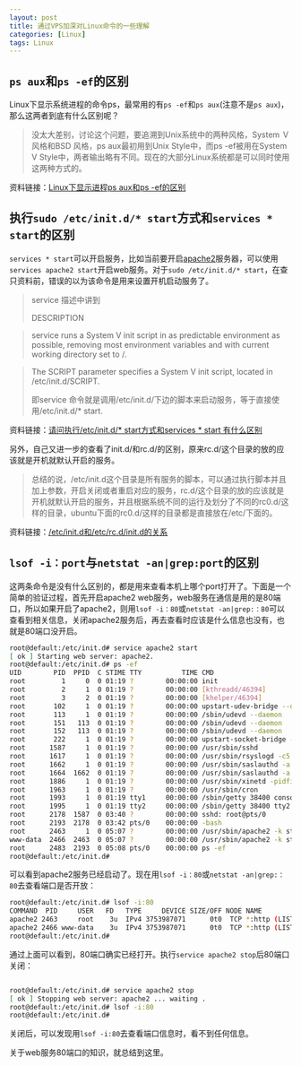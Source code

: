 ```yaml
---
layout: post
title: 通过VPS加深对Linux命令的一些理解
categories: [Linux]
tags: Linux
---
```


## `ps aux`和`ps -ef`的区别
Linux下显示系统进程的命令ps，最常用的有`ps -ef`和`ps aux`(注意不是`ps aux`)，那么这两者到底有什么区别呢？

>没太大差别，讨论这个问题，要追溯到Unix系统中的两种风格，System Ｖ风格和BSD 风格，ps aux最初用到Unix Style中，而ps -ef被用在System V Style中，两者输出略有不同。现在的大部分Linux系统都是可以同时使用这两种方式的。

资料链接：[Linux下显示进程ps aux和ps -ef的区别](http://www.ipcpu.com/2009/09/linux-ps-aux-ef/)

## 执行`sudo /etc/init.d/* start`方式和`services * start`的区别
`services * start`可以开启服务，比如当前要开启[apache2](http://baike.baidu.com/view/1944398.htm?fr=aladdin)服务器，可以使用`services apache2 start`开启web服务。对于`sudo /etc/init.d/* start`，在查只资料前，错误的以为该命令是用来设置开机启动服务了。

>service 描述中讲到
>
>DESCRIPTION

>service  runs a System V init script in as predictable environment as possible, removing most environment
variables and with current working directory set to /.

>The SCRIPT parameter specifies a System V init script, located in /etc/init.d/SCRIPT.
>
>即service 命令就是调用/etc/init.d/下边的脚本来启动服务，等于直接使用/etc/init.d/* start.

资料链接：[请问执行/etc/init.d/* start方式和services * start 有什么区别](http://bbs.chinaunix.net/thread-4114952-1-1.html)

另外，自己又进一步的查看了init.d/和rc.d/的区别，原来rc.d/这个目录的放的应该就是开机就默认开启的服务。

>总结的说，/etc/init.d这个目录是所有服务的脚本，可以通过执行脚本并且加上参数，开启关闭或者重启对应的服务，rc.d/这个目录的放的应该就是开机就默认开启的服务，并且根据系统不同的运行及划分了不同的rc0.d/这样的目录，ubuntu下面的rc0.d/这样的目录都是直接放在/etc/下面的。

资料链接：[/etc/init.d和/etc/rc.d/init.d的关系](http://luochunfeng163.blog.163.com/blog/static/167009249201256112652880/)

## `lsof -i：port`与`netstat -an|grep:port`的区别
这两条命令是没有什么区别的，都是用来查看本机上哪个port打开了。下面是一个简单的验证过程，首先开启apache2 web服务，web服务在通信是用的是80端口，所以如果开启了apache2，则用`lsof -i：80`或`netstat -an|grep:：80`可以查看到相关信息，关闭apache2服务后，再去查看时应该是什么信息也没有，也就是80端口没开启。

```bash
root@default:/etc/init.d# service apache2 start
[ ok ] Starting web server: apache2.
root@default:/etc/init.d# ps -ef
UID        PID  PPID  C STIME TTY          TIME CMD
root         1     0  0 01:19 ?        00:00:00 init
root         2     1  0 01:19 ?        00:00:00 [kthreadd/46394]
root         3     2  0 01:19 ?        00:00:00 [khelper/46394]
root       102     1  0 01:19 ?        00:00:00 upstart-udev-bridge --daemon
root       113     1  0 01:19 ?        00:00:00 /sbin/udevd --daemon
root       151   113  0 01:19 ?        00:00:00 /sbin/udevd --daemon
root       152   113  0 01:19 ?        00:00:00 /sbin/udevd --daemon
root       222     1  0 01:19 ?        00:00:00 upstart-socket-bridge --daemon
root      1587     1  0 01:19 ?        00:00:00 /usr/sbin/sshd
root      1617     1  0 01:19 ?        00:00:00 /usr/sbin/rsyslogd -c5
root      1662     1  0 01:19 ?        00:00:00 /usr/sbin/saslauthd -a pam -c -m
root      1664  1662  0 01:19 ?        00:00:00 /usr/sbin/saslauthd -a pam -c -m
root      1886     1  0 01:19 ?        00:00:00 /usr/sbin/xinetd -pidfile /var/r
root      1963     1  0 01:19 ?        00:00:00 /usr/sbin/cron
root      1993     1  0 01:19 tty1     00:00:00 /sbin/getty 38400 console
root      1995     1  0 01:19 tty2     00:00:00 /sbin/getty 38400 tty2
root      2178  1587  0 03:40 ?        00:00:00 sshd: root@pts/0
root      2193  2178  0 03:42 pts/0    00:00:00 -bash
root      2463     1  0 05:07 ?        00:00:00 /usr/sbin/apache2 -k start
www-data  2466  2463  0 05:07 ?        00:00:00 /usr/sbin/apache2 -k start
root      2483  2193  0 05:08 pts/0    00:00:00 ps -ef
root@default:/etc/init.d#
```
可以看到apache2服务已经启动了。现在用`lsof -i：80`或`netstat -an|grep:：80`去查看端口是否开放：

```bash
root@default:/etc/init.d# lsof -i:80
COMMAND  PID     USER   FD   TYPE     DEVICE SIZE/OFF NODE NAME
apache2 2463     root    3u  IPv4 3753987071      0t0  TCP *:http (LISTEN)
apache2 2466 www-data    3u  IPv4 3753987071      0t0  TCP *:http (LISTEN)
root@default:/etc/init.d#
```
通过上面可以看到，80端口确实已经打开。执行`service apache2 stop`后80端口关闭：

```bash

root@default:/etc/init.d# service apache2 stop
[ ok ] Stopping web server: apache2 ... waiting .
root@default:/etc/init.d# lsof -i:80
root@default:/etc/init.d#
```
关闭后，可以发现用`lsof -i:80`去查看端口信息时，看不到任何信息。

关于web服务80端口的知识，就总结到这里。
